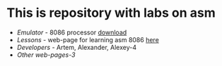 # This is repository with labs on asm

- *Emulator* - 8086 processor [download](http://www.emu8086.com/)
- *Lessons* - web-page for learning asm 8086 [here](http://asmworld.ru/)
- *Developers* - Artem, Alexander, Alexey-4
- *Other web-pages-3*

